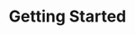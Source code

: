 ---
title: Getting Started
parent: docs
order: 1
sections:

   - file: step1
     layout: text

   - file: step2
     layout: text

   - file: step2result
     layout: board
     data:
      boardid: step2result

   - file: step3
     layout: text

   - file: step3result
     layout: board
     data:
      boardid: step3result 

   - file: nextsteps
     layout: text

   - file: nextstepsresult
     layout: board
     data:
       boardid: nextstepsresult
       
   - file: attributes
     layout: text

   - file: attributesresult
     layout: board
     data:
       boardid: attributesresult

   - file: help
     layout: text


---